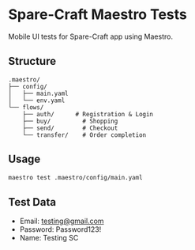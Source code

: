# Spare-Craft Maestro Tests

Mobile UI tests for Spare-Craft app using Maestro.

## Structure

```
.maestro/
├── config/
│   ├── main.yaml
│   └── env.yaml
└── flows/
    ├── auth/      # Registration & Login
    ├── buy/         # Shopping
    ├── send/        # Checkout
    └── transfer/    # Order completion
```

## Usage

```bash
maestro test .maestro/config/main.yaml
```

## Test Data

- Email: testing@gmail.com
- Password: Password123!
- Name: Testing SC